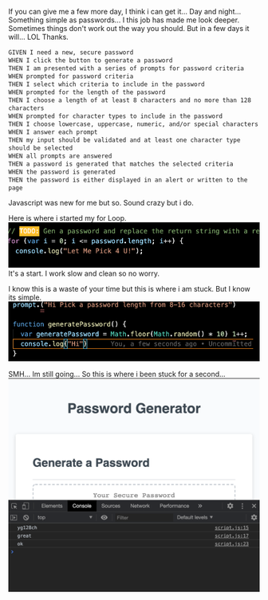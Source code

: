 If you can give me a few more day, I think i can get it... Day and night... Something simple as passwords... I this job has made me look deeper. Sometimes things don't work out the way you should. But in a few days it will... LOL 
Thanks. 

```
GIVEN I need a new, secure password
WHEN I click the button to generate a password
THEN I am presented with a series of prompts for password criteria
WHEN prompted for password criteria
THEN I select which criteria to include in the password
WHEN prompted for the length of the password
THEN I choose a length of at least 8 characters and no more than 128 characters
WHEN prompted for character types to include in the password
THEN I choose lowercase, uppercase, numeric, and/or special characters
WHEN I answer each prompt
THEN my input should be validated and at least one character type should be selected
WHEN all prompts are answered
THEN a password is generated that matches the selected criteria
WHEN the password is generated
THEN the password is either displayed in an alert or written to the page
```

Javascript was new for me but so. Sound crazy but i do.


Here is where i started my for Loop.
<img src="./ScreenShot1.png" alt="ScreenShot" />
It's a start. I work slow and clean so no worry.

I know this is a waste of your time but this is where i am stuck. But I know its simple.
<img src="./ScreenShot2.png" alt="ScreenShot2" />







SMH... Im still going... So this is where i been stuck for a second...
<img src="./ScreenShot3.png" alt="ScreenShot3" />